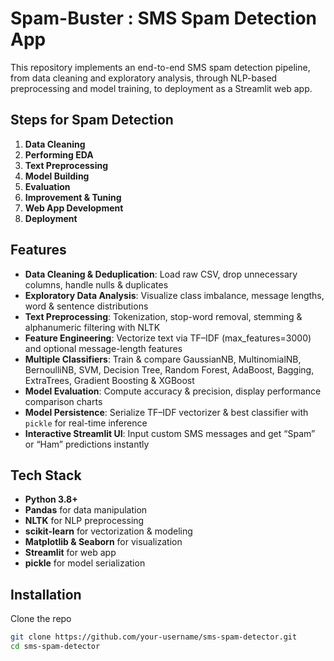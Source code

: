 # Spam-Buster : SMS Spam Detection App

This repository implements an end-to-end SMS spam detection pipeline, from data cleaning and exploratory analysis, through NLP-based preprocessing and model training, to deployment as a Streamlit web app.

## Steps for Spam Detection

1. **Data Cleaning**  
2. **Performing EDA**  
3. **Text Preprocessing**  
4. **Model Building**  
5. **Evaluation**  
6. **Improvement & Tuning**  
7. **Web App Development**  
8. **Deployment**

## Features

- **Data Cleaning & Deduplication**: Load raw CSV, drop unnecessary columns, handle nulls & duplicates  
- **Exploratory Data Analysis**: Visualize class imbalance, message lengths, word & sentence distributions  
- **Text Preprocessing**: Tokenization, stop-word removal, stemming & alphanumeric filtering with NLTK  
- **Feature Engineering**: Vectorize text via TF–IDF (max_features=3000) and optional message-length features  
- **Multiple Classifiers**: Train & compare GaussianNB, MultinomialNB, BernoulliNB, SVM, Decision Tree, Random Forest, AdaBoost, Bagging, ExtraTrees, Gradient Boosting & XGBoost  
- **Model Evaluation**: Compute accuracy & precision, display performance comparison charts  
- **Model Persistence**: Serialize TF–IDF vectorizer & best classifier with `pickle` for real-time inference  
- **Interactive Streamlit UI**: Input custom SMS messages and get “Spam” or “Ham” predictions instantly  

## Tech Stack

- **Python 3.8+**  
- **Pandas** for data manipulation  
- **NLTK** for NLP preprocessing  
- **scikit-learn** for vectorization & modeling  
- **Matplotlib & Seaborn** for visualization  
- **Streamlit** for web app  
- **pickle** for model serialization  

## Installation

Clone the repo  
```bash
git clone https://github.com/your-username/sms-spam-detector.git
cd sms-spam-detector
